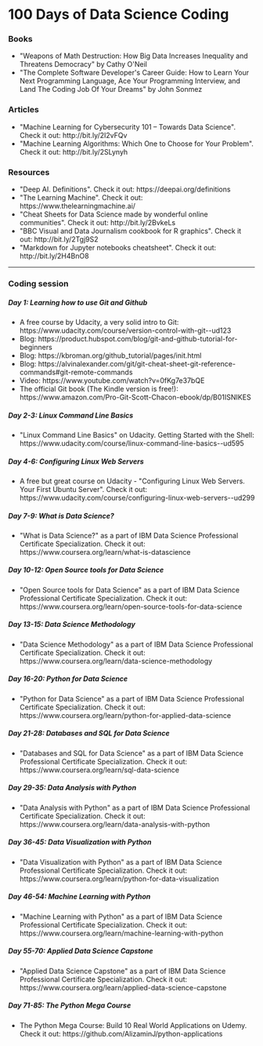 <h1> 100 Days of Data Science Coding </h1>
<h3>Books </h3>
<ul>
  <li>
    "Weapons of Math Destruction: How Big Data Increases Inequality and Threatens Democracy" by Cathy O'Neil
  </li>
  <li>
    "The Complete Software Developer's Career Guide: How to Learn Your Next Programming Language, Ace Your Programming Interview, and Land The Coding Job Of Your Dreams" by John Sonmez
  </li>
</ul>
<h3>Articles</h3>
<ul>
  <li>
    "Machine Learning for Cybersecurity 101 – Towards Data Science". Check it out: http://bit.ly/2I2vFQv
  </li>
 <li>
    "Machine Learning Algorithms: Which One to Choose for Your Problem". Check it out: http://bit.ly/2SLynyh
  </li>
</ul>

<h3>Resources</h3>
<ul>
   <li>
    "Deep AI. Definitions". Check it out: https://deepai.org/definitions
  </li>
   <li>
    "The Learning Machine". Check it out: https://www.thelearningmachine.ai/
  </li>
  <li>
    "Cheat Sheets for Data Science made by wonderful online communities". Check it out: http://bit.ly/2BvkeLs
  </li>
  <li>
    "BBC Visual and Data Journalism cookbook for R graphics". Check it out: http://bit.ly/2Tgj9S2
  </li>
  <li>
   "Markdown for Jupyter notebooks cheatsheet". Check it out: http://bit.ly/2H4BnO8 
   </li>
</ul>
<hr>

<h3>Coding session</h3>
<h5> Day 1: Learning how to use Git and Github</h5>
<ul>
<li> A free course by Udacity, a very solid intro to Git: https://www.udacity.com/course/version-control-with-git--ud123 </li> 
<li> Blog: https://product.hubspot.com/blog/git-and-github-tutorial-for-beginners </li>
<li> Blog: https://kbroman.org/github_tutorial/pages/init.html </li>
<li> Blog: https://alvinalexander.com/git/git-cheat-sheet-git-reference-commands#git-remote-commands </li>
<li> Video: https://www.youtube.com/watch?v=0fKg7e37bQE </li>
<li> The official Git book (The Kindle version is free!): https://www.amazon.com/Pro-Git-Scott-Chacon-ebook/dp/B01ISNIKES </li>
</ul>

<h5> Day 2-3: Linux Command Line Basics </h5>
<ul>
<li>"Linux Command Line Basics" on Udacity. Getting Started with the Shell: https://www.udacity.com/course/linux-command-line-basics--ud595</li>
</ul>

<h5> Day 4-6: Configuring Linux Web Servers </h5>
<ul>
<li>
A free but great course on Udacity - "Configuring Linux Web Servers. Your First Ubuntu Server". Check it out: https://www.udacity.com/course/configuring-linux-web-servers--ud299
</li>
</ul>

<h5> Day 7-9: What is Data Science? </h5>
<ul>
<li>
"What is Data Science?" as a part of  IBM Data Science Professional Certificate Specialization. Check it out: https://www.coursera.org/learn/what-is-datascience
</li>
</ul>

<h5> Day 10-12: Open Source tools for Data Science </h5>
<ul>
<li>
"Open Source tools for Data Science" as a part of  IBM Data Science Professional Certificate Specialization. Check it out: https://www.coursera.org/learn/open-source-tools-for-data-science
</li>
</ul>
 
<h5> Day 13-15: Data Science Methodology </h5>
<ul>
<li>
"Data Science Methodology" as a part of  IBM Data Science Professional Certificate Specialization. Check it out: https://www.coursera.org/learn/data-science-methodology
</li>
</ul>

<h5> Day 16-20: Python for Data Science </h5> 
<ul>
<li>
"Python for Data Science" as a part of IBM Data Science Professional Certificate Specialization. Check it out: https://www.coursera.org/learn/python-for-applied-data-science
</li>
</ul>

<h5> Day 21-28: Databases and SQL for Data Science</h5>
<ul>
<li>
"Databases and SQL for Data Science" as a part of IBM Data Science Professional Certificate Specialization. Check it out: https://www.coursera.org/learn/sql-data-science
</li>
</ul>

<h5> Day 29-35: Data Analysis with Python </h5> 
<ul>
<li>
"Data Analysis with Python" as a part of IBM Data Science Professional Certificate Specialization. 
Check it out: https://www.coursera.org/learn/data-analysis-with-python
</li>
</ul>

<h5> Day 36-45: Data Visualization with Python </h5>
<ul>
<li>
"Data Visualization with Python" as a part of IBM Data Science Professional Certificate Specialization. 
Check it out: https://www.coursera.org/learn/python-for-data-visualization
</li>
</ul>

<h5> Day 46-54: Machine Learning with Python </h5>
<ul>
<li>
"Machine Learning with Python" as a part of IBM Data Science Professional Certificate Specialization. 
Check it out: https://www.coursera.org/learn/machine-learning-with-python
</li>
</ul>

<h5> Day 55-70: Applied Data Science Capstone </h5>
<ul>
<li>
"Applied Data Science Capstone" as a part of IBM Data Science Professional Certificate Specialization. 
Check it out: https://www.coursera.org/learn/applied-data-science-capstone
</li>
</ul>

<h5> Day 71-85: The Python Mega Course </h5>
<ul>
<li>
The Python Mega Course: Build 10 Real World Applications on Udemy. Check it out: https://github.com/AlizaminJ/python-applications
</li>
</ul>




